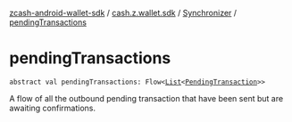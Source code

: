 [zcash-android-wallet-sdk](../../index.md) / [cash.z.wallet.sdk](../index.md) / [Synchronizer](index.md) / [pendingTransactions](./pending-transactions.md)

# pendingTransactions

`abstract val pendingTransactions: Flow<`[`List`](https://kotlinlang.org/api/latest/jvm/stdlib/kotlin.collections/-list/index.html)`<`[`PendingTransaction`](../../cash.z.ecc.android.sdk.entity/-pending-transaction/index.md)`>>`

A flow of all the outbound pending transaction that have been sent but are awaiting
confirmations.

